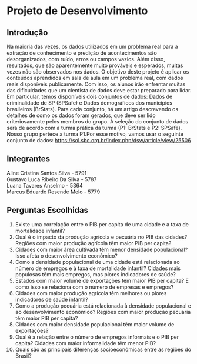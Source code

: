 # Projeto de Desenvolvimento
## Introdução
Na maioria das vezes, os dados utilizados em um problema real para a extração de
conhecimento e predição de acontecimentos são desorganizados, com ruído, erros
ou campos vazios. Além disso, resultados, que são aparentemente muito prováveis
e esperados, muitas vezes não são observados nos dados.
O objetivo deste projeto é aplicar os conteúdos aprendidos em sala de aula em um
problema real, com dados reais disponíveis publicamente. Com isso, os alunos irão
enfrentar muitas das dificuldades que um cientista de dados deve estar preparado
para lidar.
Em particular, temos disponíveis dois conjuntos de dados: Dados de criminalidade
de SP (SPSafe) e Dados demográficos dos municípios brasileiros (BrStats). Para
cada conjunto, há um artigo descrevendo os detalhes de como os dados foram
gerados, que deve ser lido criteriosamente pelos membros do grupo. A seleção do
conjunto de dados será de acordo com a turma prática da turma (P1: BrStats e P2:
SPSafe). Nosso grupo pertece a turma P1.Por esse motivo, vamos usar o seguinte conjunto de dados: https://sol.sbc.org.br/index.php/dsw/article/view/25506

## Integrantes 
Aline Cristina Santos Silva - 5791   
Gustavo Luca Ribeiro Da Silva - 5787   
Luana Tavares Anselmo - 5364   
Marcus Eduardo Resende Melo - 5779   

## Perguntas Escolhidas
1. Existe uma correlação entre o PIB per capita de uma cidade e a taxa de mortalidade infantil?   
2. Qual é o impacto da produção agrícola e pecuária no PIB das cidades? Regiões com maior produção agrícola têm maior PIB per capita?   
3. Cidades com maior área cultivada têm menor densidade populacional? Isso afeta o desenvolvimento econômico?   
4. Como a densidade populacional de uma cidade está relacionada ao número de empregos e à taxa de mortalidade infantil? Cidades mais populosas têm mais empregos, mas piores indicadores de saúde?   
5. Estados com maior volume de exportações têm maior PIB per capita? E como isso se relaciona com o número de empresas e empregos?   
6. Cidades com maior produção agrícola têm melhores ou piores indicadores de saúde infantil?   
7. Como a produção pecuária está relacionada à densidade populacional e ao desenvolvimento econômico? Regiões com maior produção pecuária têm maior PIB per capita?
8. Cidades com maior densidade populacional têm maior volume de exportações?   
9. Qual é a relação entre o número de empregos informais e o PIB per capita? Cidades com maior informalidade têm menor PIB?
10. Quais são as principais diferenças socioeconômicas entre as regiões do Brasil?    
  


